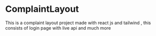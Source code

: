 # ComplaintLayout
This is a complaint layout project made with react js and tailwind , this consists of login page with live  api and much more 
